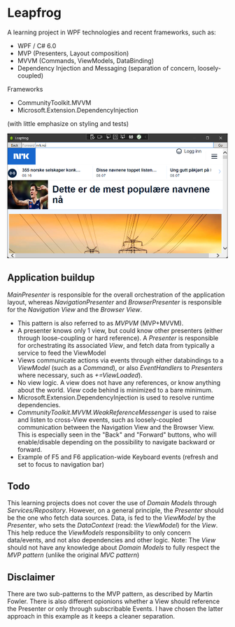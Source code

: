 # Leapfrog

A learning project in WPF technologies and recent frameworks, such as:

- WPF / C# 6.0
- MVP (Presenters, Layout composition)
- MVVM (Commands, ViewModels, DataBinding)
- Dependency Injection and Messaging (separation of concern, loosely-coupled)

Frameworks
- CommunityToolkit.MVVM
- Microsoft.Extension.DependencyInjection

(with little emphasize on styling and tests)

![GitHub Logo](/leapfrog.png)

## Application buildup

*MainPresenter* is responsible for the overall orchestration of the application layout, whereas *NavigationPresenter* and *BrowserPresenter* is responsible for the *Navigation View* and the *Browser View*.

- This pattern is also referred to as *MVPVM* (MVP+MVVM).
- A presenter knows only 1 view, but could know other presenters (either through loose-coupling or hard reference). A *Presenter* is responsible for orchestrating its associated *View*, and fetch data from typically a service to feed the ViewModel
- Views communicate actions via events through either databindings to a *ViewModel* (such as a *Command*), or also *EventHandlers* to *Presenters* where necessary, such as *+=ViewLoaded*).
- No view logic. A view does not have any references, or know anything about the world. *View* code behind is minimized to a bare minimum.
- Microsoft.Extension.DependencyInjection is used to resolve runtime dependencies.
- *CommunityToolkit.MVVM.WeakReferenceMessenger* is used to raise and listen to cross-View events, such as loosely-coupled communication between the Navigation View and the Browser View. This is especially seen in the "Back" and "Forward" buttons, who will enable/disable depending on the possibility to navigate backward or forward.
- Example of F5 and F6 application-wide Keyboard events (refresh and set to focus to navigation bar)

## Todo
This learning projects does not cover the use of *Domain Models* through *Services/Repository*. However, on a general principle, the *Presenter* should be the one who fetch data sources. Data, is fed to the *ViewModel* by the *Presenter*, who sets the *DataContext* (read: the *ViewModel*) for the *View*. This help reduce the *ViewModels* responsibility to only concern data/events, and not also dependencies and other logic.
Note: The *View* should not have any knowledge about *Domain Models* to fully respect the *MVP pattern* (unlike the original *MVC pattern*)

## Disclaimer
There are two sub-patterns to the MVP pattern, as described by Martin Fowler. There is also different opionions whether a View should reference the Presenter or only through subscribable Events. I have chosen the latter approach in this example as it keeps a cleaner separation.
